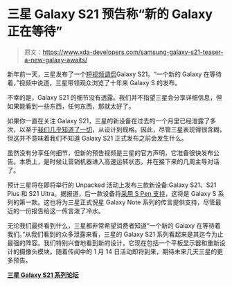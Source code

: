 # 三星 Galaxy S21 预告称“新的 Galaxy 正在等待”

> 原文：<https://www.xda-developers.com/samsung-galaxy-s21-teaser-a-new-galaxy-awaits/>

新年前一天，三星发布了一个[短视频调侃](https://youtu.be/02rHgZC9Dww)Galaxy S21。“一个新的 Galaxy 在等待着，”视频中说道，三星带领观众浏览了十年来 Galaxy S 的发布。

不幸的是，Galaxy S21 的细节没有透露。我们并不指望三星会分享详细信息，但如果能看到一些东西，任何东西，那就太好了。

如果你一直在关注 Galaxy S21，三星的新设备在过去的一个月里已经泄露了多次，以至于[我们几乎知道了一切](https://www.xda-developers.com/samsung-galaxy-s21/)，从设计到规格。因此，尽管三星表现得很含糊，但这并不意味着我们不知道 Galaxy S21 正式发布之前会发生什么。

虽然没有分享任何细节，但新的预告视频是三星的官方声明，它准备很快发布公告。本质上，是时候让营销机器进入高速运转状态，并在接下来的几周主导对话了。

预计三星将在即将举行的 Unpacked 活动上发布三款新设备:Galaxy S21、S21 Plus 和 S21 Ultra。据报道，后一款设备将[采用 S Pen 支持](https://www.xda-developers.com/samsung-galaxy-s21-ultra-support-s-pen-fcc-doc-confirmation/)，这将是 Galaxy S 系列的第一款。这也将为三星正式倪星 Galaxy Note 系列的传言提供支持，尽管最近的一份报告给这一传言泼了冷水。

无论我们最终看到什么，三星都非常希望消费者知道“一个新的 Galaxy 在等待着我们。”从我们看到的众多泄露来看，三星的 Galaxy S21 系列看起来是其迄今为止最强的阵容。我们特别兴奋地看到新的设计，它现在包括一个平板显示器和重新设计的摄像头模块。随着传闻中的 1 月 14 日活动即将到来，期待未来几天三星的更多预告。

**[三星 Galaxy S21 系列论坛](https://forum.xda-developers.com/c/samsung-galaxy-s21-s21-s21-ultra.11933/)**